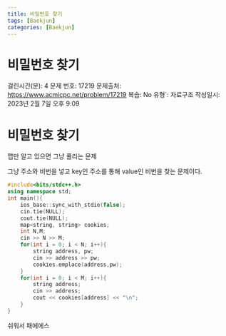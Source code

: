 ```yaml
---
title: 비밀번호 찾기
tags: [Baekjun]
categories: [Baekjun]
---
```

# 비밀번호 찾기

걸린시간(분): 4
문제 번호: 17219
문제출처: https://www.acmicpc.net/problem/17219
복습: No
유형`: 자료구조
작성일시: 2023년 2월 7일 오후 9:09

# 비밀번호 찾기

맵만 알고 있으면 그냥 풀리는 문제

그냥 주소와 비번을 넣고 key인 주소를 통해 value인 비번을 찾는 문제이다.

```cpp
#include<bits/stdc++.h>
using namespace std;
int main(){
    ios_base::sync_with_stdio(false);
    cin.tie(NULL);
    cout.tie(NULL);
    map<string, string> cookies;
    int N,M;
    cin >> N >> M;
    for(int i = 0; i < N; i++){
        string address, pw;
        cin >> address >> pw;
        cookies.emplace(address,pw);
    }
    for(int i = 0; i < M; i++){
        string address;
        cin >> address;
        cout << cookies[address] << "\n";
    }
}
```

쉬워서 패에에스